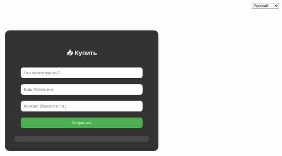 <!-- buy.html -->
<!DOCTYPE html>
<html lang="ru">
<head>
  <meta charset="UTF-8">
  <title>Купить | Grow a Garden</title>
  <link rel="icon" href="https://upload.wikimedia.org/wikipedia/commons/6/6b/Roblox_Logo_2022.svg">
  <style>
    body {
      margin: 0;
      font-family: Arial, sans-serif;
      background: url('https://insider-gaming.com/wp-content/uploads/2025/05/grow-a-garden-update.png') no-repeat center center fixed;
      background-size: cover;
      color: white;
      text-align: center;
    }
    section {
      background-color: rgba(0, 0, 0, 0.8);
      padding: 30px;
      margin: 50px auto;
      max-width: 600px;
      border-radius: 15px;
    }
    input, button {
      width: 90%;
      padding: 10px;
      margin: 10px 0;
      border-radius: 8px;
      border: none;
    }
    button {
      background-color: #4CAF50;
      color: white;
      cursor: pointer;
    }
    button:hover {
      background-color: #3e8e41;
    }
    .entry {
      background-color: rgba(255, 255, 255, 0.1);
      padding: 10px;
      border-radius: 10px;
      margin-top: 15px;
      text-align: left;
    }
    .lang-switch {
      position: fixed;
      top: 10px;
      right: 10px;
    }
  </style>
</head>
<body>
  <div class="lang-switch">
    <select onchange="switchLang(this.value)">
      <option value="ru">Русский</option>
      <option value="uk">Українська</option>
      <option value="en">English</option>
    </select>
  </div>

  <section>
    <h2 id="title">📥 Купить</h2>
    <form onsubmit="sendForm(event)">
      <input type="text" placeholder="Что хотите купить?" required>
      <input type="text" placeholder="Ваш Roblox ник" required>
      <input type="text" placeholder="Контакт (Discord и т.п.)">
      <button type="submit">Отправить</button>
    </form>
    <div class="entry" id="entries"></div>
  </section>

  <script>
    const webhook = "https://discord.com/api/webhooks/1389234189504745675/kUOWAgPGTDDVmsuRdFMpp28aX8t8-ow7HNcumMAsYnMuJYOQFyEEtBRGag0iIZDXndDB";

    function sendForm(e) {
      e.preventDefault();
      const inputs = e.target.querySelectorAll('input');
      let message = "";

      inputs.forEach(input => {
        message += `**${input.placeholder}**: ${input.value}\n`;
      });

      // Показать на сайте
      document.getElementById("entries").innerHTML = message.replaceAll("\n", "<br>");

      // Отправить в Discord
      fetch(webhook, {
        method: "POST",
        headers: { "Content-Type": "application/json" },
        body: JSON.stringify({ content: message })
      });

      inputs.forEach(input => input.value = "");
    }

    function switchLang(lang) {
      const titles = {
        ru: "\uD83D\uDCE5 Купить",
        uk: "\uD83D\uDCE5 Купити",
        en: "\uD83D\uDCE5 Buy"
      };
      document.getElementById("title").innerText = titles[lang];
    }
  </script>
</body>
</html>

